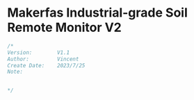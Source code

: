 # Makerfas Industrial-grade Soil Remote Monitor V2

```c++
/*
Version:		V1.1
Author:			Vincent
Create Date:	2023/7/25
Note:


*/
```
